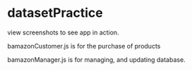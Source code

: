 # datasetPractice

view screenshots to see app in action.

bamazonCustomer.js
is for the purchase of products

bamazonManager.js
is for managing, and updating database.